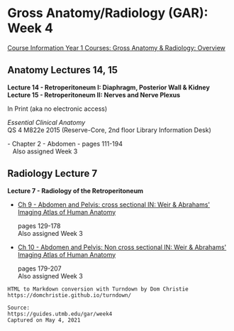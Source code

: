 # Gross Anatomy/Radiology (GAR): Week 4

[Course Information Year 1 Courses: Gross Anatomy & Radiology: Overview](/gar/course-information.md)

## Anatomy Lectures 14, 15

**Lecture 14 - Retroperitoneum I: Diaphragm, Posterior Wall & Kidney**  
**Lecture 15 - Retroperitoneum II: Nerves and Nerve Plexus**

In Print (aka no electronic access)

_Essential Clinical Anatomy_  
QS 4 M822e 2015 (Reserve-Core, 2nd floor Library Information Desk)

\- Chapter 2 - Abdomen - pages 111-194  
   Also assigned Week 3

## Radiology Lecture 7

**Lecture 7 - Radiology of the Retroperitoneum**

*   [Ch 9 - Abdomen and Pelvis: cross sectional IN: Weir & Abrahams' Imaging Atlas of Human Anatomy](http://libux.utmb.edu/login?url=https://www.clinicalkey.com/#!/content/book/3-s2.0-B9780723438267000095)
    
    pages 129-178  
    Also assigned Week 3
    
*   [Ch 10 - Abdomen and Pelvis: Non cross sectional IN: Weir & Abrahams' Imaging Atlas of Human Anatomy](http://libux.utmb.edu/login?url=https://www.clinicalkey.com/#!/content/book/3-s2.0-B9780723438267000101)
    
    pages 179-207  
    Also assigned Week 3

```
HTML to Markdown conversion with Turndown by Dom Christie
https://domchristie.github.io/turndown/

Source:
https://guides.utmb.edu/gar/week4
Captured on May 4, 2021
```
